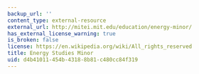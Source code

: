 ```yaml
---
backup_url: ''
content_type: external-resource
external_url: http://mitei.mit.edu/education/energy-minor/
has_external_license_warning: true
is_broken: false
license: https://en.wikipedia.org/wiki/All_rights_reserved
title: Energy Studies Minor
uid: d4b41011-454b-4318-8b81-c480cc84f319
---
```

